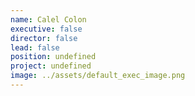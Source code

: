 ```yaml
---
name: Calel Colon
executive: false
director: false
lead: false
position: undefined
project: undefined
image: ../assets/default_exec_image.png
---
```

